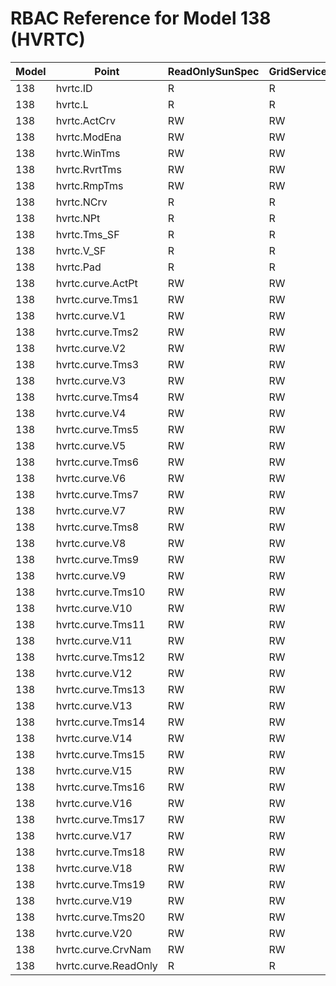 # RBAC Reference for Model 138 (HVRTC)

| Model | Point | ReadOnlySunSpec | GridServiceSunSpec | NetworkAdministratorSunSpec | SuperAdministratorSpec | 
|-------|-------|------------------|---------------------|------------------|--------------------|
| 138 | hvrtc.ID | R | R | R | R |
| 138 | hvrtc.L | R | R | R | R |
| 138 | hvrtc.ActCrv | RW | RW | RW | RW |
| 138 | hvrtc.ModEna | RW | RW | RW | RW |
| 138 | hvrtc.WinTms | RW | RW | RW | RW |
| 138 | hvrtc.RvrtTms | RW | RW | RW | RW |
| 138 | hvrtc.RmpTms | RW | RW | RW | RW |
| 138 | hvrtc.NCrv | R | R | R | R |
| 138 | hvrtc.NPt | R | R | R | R |
| 138 | hvrtc.Tms_SF | R | R | R | R |
| 138 | hvrtc.V_SF | R | R | R | R |
| 138 | hvrtc.Pad | R | R | R | R |
| 138 | hvrtc.curve.ActPt | RW | RW | RW | RW |
| 138 | hvrtc.curve.Tms1 | RW | RW | RW | RW |
| 138 | hvrtc.curve.V1 | RW | RW | RW | RW |
| 138 | hvrtc.curve.Tms2 | RW | RW | RW | RW |
| 138 | hvrtc.curve.V2 | RW | RW | RW | RW |
| 138 | hvrtc.curve.Tms3 | RW | RW | RW | RW |
| 138 | hvrtc.curve.V3 | RW | RW | RW | RW |
| 138 | hvrtc.curve.Tms4 | RW | RW | RW | RW |
| 138 | hvrtc.curve.V4 | RW | RW | RW | RW |
| 138 | hvrtc.curve.Tms5 | RW | RW | RW | RW |
| 138 | hvrtc.curve.V5 | RW | RW | RW | RW |
| 138 | hvrtc.curve.Tms6 | RW | RW | RW | RW |
| 138 | hvrtc.curve.V6 | RW | RW | RW | RW |
| 138 | hvrtc.curve.Tms7 | RW | RW | RW | RW |
| 138 | hvrtc.curve.V7 | RW | RW | RW | RW |
| 138 | hvrtc.curve.Tms8 | RW | RW | RW | RW |
| 138 | hvrtc.curve.V8 | RW | RW | RW | RW |
| 138 | hvrtc.curve.Tms9 | RW | RW | RW | RW |
| 138 | hvrtc.curve.V9 | RW | RW | RW | RW |
| 138 | hvrtc.curve.Tms10 | RW | RW | RW | RW |
| 138 | hvrtc.curve.V10 | RW | RW | RW | RW |
| 138 | hvrtc.curve.Tms11 | RW | RW | RW | RW |
| 138 | hvrtc.curve.V11 | RW | RW | RW | RW |
| 138 | hvrtc.curve.Tms12 | RW | RW | RW | RW |
| 138 | hvrtc.curve.V12 | RW | RW | RW | RW |
| 138 | hvrtc.curve.Tms13 | RW | RW | RW | RW |
| 138 | hvrtc.curve.V13 | RW | RW | RW | RW |
| 138 | hvrtc.curve.Tms14 | RW | RW | RW | RW |
| 138 | hvrtc.curve.V14 | RW | RW | RW | RW |
| 138 | hvrtc.curve.Tms15 | RW | RW | RW | RW |
| 138 | hvrtc.curve.V15 | RW | RW | RW | RW |
| 138 | hvrtc.curve.Tms16 | RW | RW | RW | RW |
| 138 | hvrtc.curve.V16 | RW | RW | RW | RW |
| 138 | hvrtc.curve.Tms17 | RW | RW | RW | RW |
| 138 | hvrtc.curve.V17 | RW | RW | RW | RW |
| 138 | hvrtc.curve.Tms18 | RW | RW | RW | RW |
| 138 | hvrtc.curve.V18 | RW | RW | RW | RW |
| 138 | hvrtc.curve.Tms19 | RW | RW | RW | RW |
| 138 | hvrtc.curve.V19 | RW | RW | RW | RW |
| 138 | hvrtc.curve.Tms20 | RW | RW | RW | RW |
| 138 | hvrtc.curve.V20 | RW | RW | RW | RW |
| 138 | hvrtc.curve.CrvNam | RW | RW | RW | RW |
| 138 | hvrtc.curve.ReadOnly | R | R | R | R |
